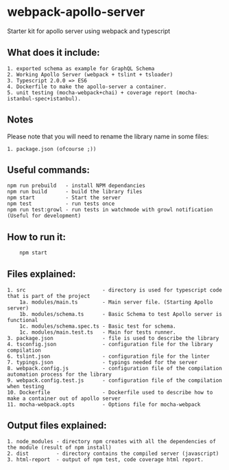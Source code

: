 # webpack-apollo-server

Starter kit for apollo server using webpack and typescript

What does it include:
----
    1. exported schema as example for GraphQL Schema
    2. Working Apollo Server (webpack + tslint + tsloader)
    3. Typescript 2.0.0 => ES6
    4. Dockerfile to make the apollo-server a container.
    5. unit testing (mocha-webpack+chai) + coverage report (mocha-istanbul-spec+istanbul).

Notes
----
Please note that you will need to rename the library name in some files:

    1. package.json (ofcourse ;))

Useful commands:
----
    npm run prebuild   - install NPM dependancies
    npm run build      - build the library files
    npm start          - Start the server
    npm test           - run tests once
    npm run test:growl - run tests in watchmode with growl notification (Useful for development)

How to run it:
----
```bash
    npm start
```

Files explained:
----
    1. src                         - directory is used for typescript code that is part of the project
        1a. modules/main.ts        - Main server file. (Starting Apollo server)
        1b. modules/schema.ts      - Basic Schema to test Apollo server is functional
        1c. modules/schema.spec.ts - Basic test for schema.
        1c. modules/main.test.ts   - Main for tests runner.
    3. package.json                - file is used to describe the library
    4. tsconfig.json               - configuration file for the library compilation
    6. tslint.json                 - configuration file for the linter
    7. typings.json                - typings needed for the server
    8. webpack.config.js           - configuration file of the compilation automation process for the library
    9. webpack.config.test.js      - configuration file of the compilation when testing
    10. Dockerfile                 - Dockerfile used to describe how to make a container out of apollo server
    11. mocha-webpack.opts         - Options file for mocha-webpack

Output files explained:
----
    1. node_modules - directory npm creates with all the dependencies of the module (result of npm install)
    2. dist         - directory contains the compiled server (javascript)
    3. html-report  - output of npm test, code coverage html report.
